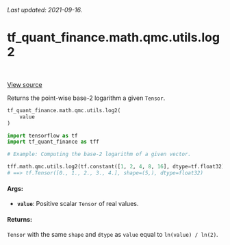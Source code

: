 <!--
This file is generated by a tool. Do not edit directly.
For open-source contributions the docs will be updated automatically.
-->

*Last updated: 2021-09-16.*

<div itemscope itemtype="http://developers.google.com/ReferenceObject">
<meta itemprop="name" content="tf_quant_finance.math.qmc.utils.log2" />
<meta itemprop="path" content="Stable" />
</div>

# tf_quant_finance.math.qmc.utils.log2

<!-- Insert buttons and diff -->

<table class="tfo-notebook-buttons tfo-api" align="left">
</table>

<a target="_blank" href="https://github.com/google/tf-quant-finance/blob/master/tf_quant_finance/math/qmc/utils.py">View source</a>



Returns the point-wise base-2 logarithm a given `Tensor`.

```python
tf_quant_finance.math.qmc.utils.log2(
    value
)
```



<!-- Placeholder for "Used in" -->

```python
import tensorflow as tf
import tf_quant_finance as tff

# Example: Computing the base-2 logarithm of a given vector.

tff.math.qmc.utils.log2(tf.constant([1, 2, 4, 8, 16], dtype=tf.float32))
# ==> tf.Tensor([0., 1., 2., 3., 4.], shape=(5,), dtype=float32)
```

#### Args:


* <b>`value`</b>: Positive scalar `Tensor` of real values.


#### Returns:

`Tensor` with the same `shape` and `dtype` as `value` equal to `ln(value) /
ln(2)`.
